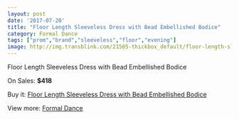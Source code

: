 ```yaml
---
layout: post
date: '2017-07-20'
title: "Floor Length Sleeveless Dress with Bead Embellished Bodice"
category: Formal Dance
tags: ["prom","brand","sleeveless","floor","evening"]
image: http://img.transblink.com/21505-thickbox_default/floor-length-sleeveless-dress-with-bead-embellished-bodice.jpg
---
```

Floor Length Sleeveless Dress with Bead Embellished Bodice

On Sales: **$418**
<a href="https://www.transblink.com/en/formal-dance/6814-floor-length-sleeveless-dress-with-bead-embellished-bodice.html"><amp-img layout="responsive" width="600" height="600" src="//img.transblink.com/21505-thickbox_default/floor-length-sleeveless-dress-with-bead-embellished-bodice.jpg" alt="Floor Length Sleeveless Dress with Bead Embellished Bodice 0" /></a>
<a href="https://www.transblink.com/en/formal-dance/6814-floor-length-sleeveless-dress-with-bead-embellished-bodice.html"><amp-img layout="responsive" width="600" height="600" src="//img.transblink.com/21508-thickbox_default/floor-length-sleeveless-dress-with-bead-embellished-bodice.jpg" alt="Floor Length Sleeveless Dress with Bead Embellished Bodice 1" /></a>
<a href="https://www.transblink.com/en/formal-dance/6814-floor-length-sleeveless-dress-with-bead-embellished-bodice.html"><amp-img layout="responsive" width="600" height="600" src="//img.transblink.com/21507-thickbox_default/floor-length-sleeveless-dress-with-bead-embellished-bodice.jpg" alt="Floor Length Sleeveless Dress with Bead Embellished Bodice 2" /></a>
<a href="https://www.transblink.com/en/formal-dance/6814-floor-length-sleeveless-dress-with-bead-embellished-bodice.html"><amp-img layout="responsive" width="600" height="600" src="//img.transblink.com/21506-thickbox_default/floor-length-sleeveless-dress-with-bead-embellished-bodice.jpg" alt="Floor Length Sleeveless Dress with Bead Embellished Bodice 3" /></a>

Buy it: [Floor Length Sleeveless Dress with Bead Embellished Bodice](https://www.transblink.com/en/formal-dance/6814-floor-length-sleeveless-dress-with-bead-embellished-bodice.html "Floor Length Sleeveless Dress with Bead Embellished Bodice")

View more: [Formal Dance](https://www.transblink.com/en/6-formal-dance "Formal Dance")
